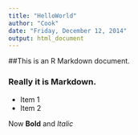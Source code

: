 ```yaml
---
title: "HelloWorld"
author: "Cook"
date: "Friday, December 12, 2014"
output: html_document
---
```


##This is an R Markdown document. 
### Really it is Markdown.

* Item 1
* Item 2

Now **Bold** and *Italic*
